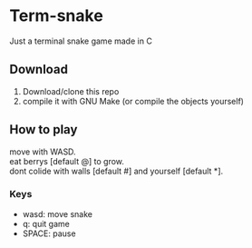 # Term-snake

Just a terminal snake game made in C

## Download

1. Download/clone this repo
2. compile it with GNU Make (or compile the objects yourself)

## How to play

move with WASD.  
eat berrys [default @] to grow.  
dont colide with walls [default #] and yourself [default \*].  

### Keys

- wasd: move snake
- q: quit game
- SPACE: pause
